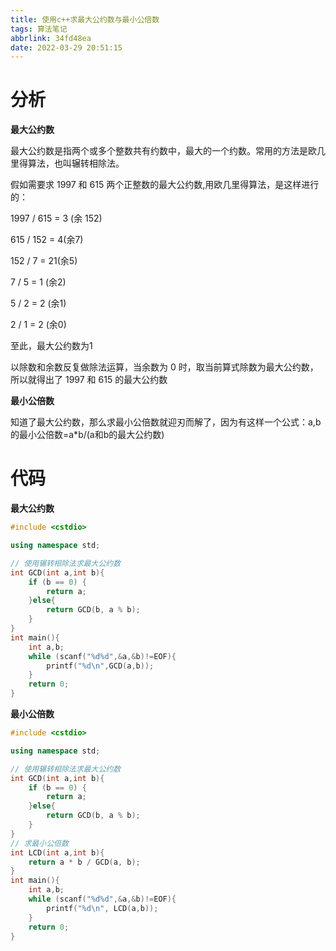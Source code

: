 ```yaml
---
title: 使用c++求最大公约数与最小公倍数
tags: 算法笔记
abbrlink: 34fd48ea
date: 2022-03-29 20:51:15
---
```


# 分析

**最大公约数**

最大公约数是指两个或多个整数共有约数中，最大的一个约数。常用的方法是欧几里得算法，也叫辗转相除法。

假如需要求 1997 和 615 两个正整数的最大公约数,用欧几里得算法，是这样进行的：

1997 / 615 = 3 (余 152)

615 / 152 = 4(余7)

152 / 7 = 21(余5)

7 / 5 = 1 (余2)

5 / 2 = 2 (余1)

2 / 1 = 2 (余0)

至此，最大公约数为1

以除数和余数反复做除法运算，当余数为 0 时，取当前算式除数为最大公约数，所以就得出了 1997 和 615 的最大公约数

**最小公倍数**

知道了最大公约数，那么求最小公倍数就迎刃而解了，因为有这样一个公式：a,b的最小公倍数=a*b/(a和b的最大公约数)

# 代码

**最大公约数**

```cpp
#include <cstdio>

using namespace std;

// 使用辗转相除法求最大公约数
int GCD(int a,int b){
    if (b == 0) {
        return a;
    }else{
        return GCD(b, a % b);
    }
}
int main(){
    int a,b;
    while (scanf("%d%d",&a,&b)!=EOF){
        printf("%d\n",GCD(a,b));
    }
    return 0;
}
```

**最小公倍数**

```cpp
#include <cstdio>

using namespace std;

// 使用辗转相除法求最大公约数
int GCD(int a,int b){
    if (b == 0) {
        return a;
    }else{
        return GCD(b, a % b);
    }
}
// 求最小公倍数
int LCD(int a,int b){
    return a * b / GCD(a, b);
}
int main(){
    int a,b;
    while (scanf("%d%d",&a,&b)!=EOF){
        printf("%d\n", LCD(a,b));
    }
    return 0;
}
```

